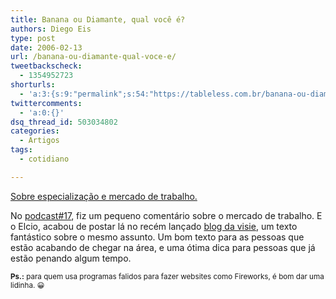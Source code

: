 ```yaml
---
title: Banana ou Diamante, qual você é?
authors: Diego Eis
type: post
date: 2006-02-13
url: /banana-ou-diamante-qual-voce-e/
tweetbackscheck:
  - 1354952723
shorturls:
  - 'a:3:{s:9:"permalink";s:54:"https://tableless.com.br/banana-ou-diamante-qual-voce-e";s:7:"tinyurl";s:26:"https://tinyurl.com/3vzuxcf";s:4:"isgd";s:19:"https://is.gd/8BoP9b";}'
twittercomments:
  - 'a:0:{}'
dsq_thread_id: 503034802
categories:
  - Artigos
tags:
  - cotidiano

---
```

[Sobre especialização e mercado de trabalho.][1]

No [podcast#17][2], fiz um pequeno comentário sobre o mercado de trabalho. E o Elcio, acabou de postar lá no recém lançado [blog da visie][3], um texto fantástico sobre o mesmo assunto. Um bom texto para as pessoas que estão acabando de chegar na área, e uma ótima dica para pessoas que já estão penando algum tempo.

<small><b>Ps.:</b> para quem usa programas falidos para fazer websites como Fireworks, é bom dar uma lidinha. 😀</small>

 [1]: https://visie.com.br/blog/sobre-especializacao-e-mercado-de-trabalho
 [2]: https://tableless.com.br/podcast-17-ie7-beta-2-e-mercado-de-trabalho
 [3]: https://www.visie.com.br/blog